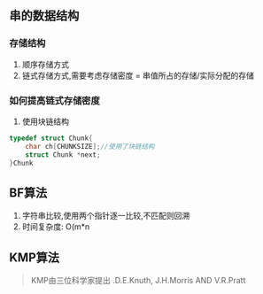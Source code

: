 ## 串的数据结构
### 存储结构
1. 顺序存储方式
1. 链式存储方式,需要考虑存储密度 = 串值所占的存储/实际分配的存储

### 如何提高链式存储密度
1. 使用块链结构
```c
typedef struct Chunk{
    char ch[CHUNKSIZE];//使用了块链结构
    struct Chunk *next;
}Chunk
```

## BF算法
1. 字符串比较,使用两个指针逐一比较,不匹配则回溯
1. 时间复杂度: O(m*n

## KMP算法
> KMP由三位科学家提出 .D.E.Knuth, J.H.Morris AND V.R.Pratt